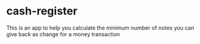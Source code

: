 # cash-register
This is an app to help you calculate the minimum number of notes you can give back as change for a money transaction
